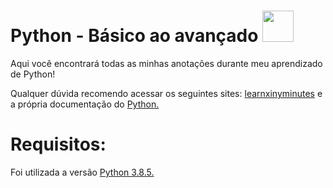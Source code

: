# Python - Básico ao avançado <img src="https://emojipedia-us.s3.dualstack.us-west-1.amazonaws.com/thumbs/160/htc/37/snake_1f40d.png" height="50" width="50">

Aqui você encontrará todas as minhas anotações durante meu aprendizado de Python!

Qualquer dúvida recomendo acessar os seguintes sites: <a href="https://learnxinyminutes.com/docs/python/">learnxinyminutes</a> e a própria documentação do <a href="https://docs.python.org/3/">Python.</a>


# Requisitos:

Foi utilizada a versão <a href="https://www.python.org/">Python 3.8.5.</a>
